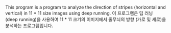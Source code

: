 This program is a program to analyze the direction of stripes (horizontal and vertical) in 11 * 11 size images using deep running.
이 프로그램은 딥 러닝 (deep running)을 사용하여 11 * 11 크기의 이미지에서 줄무늬의 방향 (가로 및 세로)을 분석하는 프로그램입니다.
